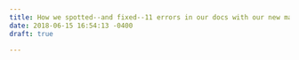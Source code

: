 ```yaml
---
title: How we spotted--and fixed--11 errors in our docs with our new markdown proofer
date: 2018-06-15 16:54:13 -0400
draft: true

---
```

